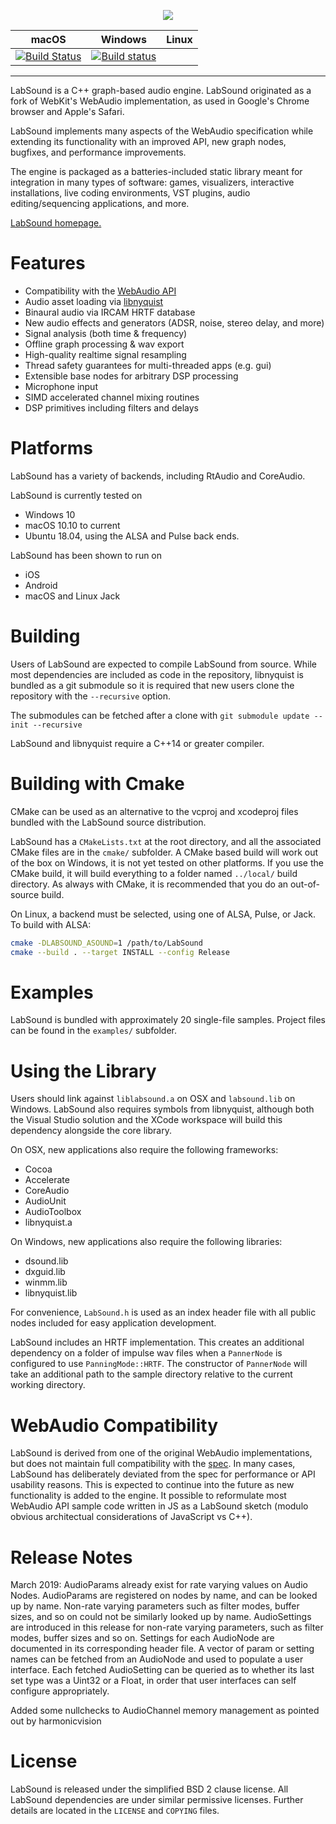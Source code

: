 <p align="center">
  <img src="https://raw.githubusercontent.com/LabSound/LabSound/master/assets/images/labsound_4x3.png"/>
</p>

macOS | Windows | Linux |
-------- | ------------ | -------
[![Build Status](https://travis-ci.org/LabSound/LabSound.svg)](https://travis-ci.org/LabSound/LabSound) | [![Build status](https://ci.appveyor.com/api/projects/status/k6n5ib48t7q8wwlc?svg=true)](https://ci.appveyor.com/project/ddiakopoulos/labsound) |
-----------------


LabSound is a C++ graph-based audio engine. LabSound originated as a fork of WebKit's WebAudio implementation, as used in Google's Chrome browser and Apple's Safari. 

LabSound implements many aspects of the WebAudio specification while extending its functionality with an improved API, new graph nodes, bugfixes, and performance improvements.

The engine is packaged as a batteries-included static library meant for integration in many types of software: games, visualizers, interactive installations, live coding environments, VST plugins, audio editing/sequencing applications, and more.

[LabSound homepage.](http://www.labsound.io/)

# Features

* Compatibility with the [WebAudio API](https://developer.mozilla.org/en-US/docs/Web/API/Web_Audio_API)
* Audio asset loading via [libnyquist](https://github.com/ddiakopoulos/libnyquist)
* Binaural audio via IRCAM HRTF database
* New audio effects and generators (ADSR, noise, stereo delay, and more)
* Signal analysis (both time & frequency)
* Offline graph processing & wav export
* High-quality realtime signal resampling
* Thread safety guarantees for multi-threaded apps (e.g. gui)
* Extensible base nodes for arbitrary DSP processing
* Microphone input
* SIMD accelerated channel mixing routines
* DSP primitives including filters and delays

# Platforms

LabSound has a variety of backends, including RtAudio and CoreAudio.

LabSound is currently tested on

* Windows 10
* macOS 10.10 to current
* Ubuntu 18.04, using the ALSA and Pulse back ends.

LabSound has been shown to run on

* iOS
* Android
* macOS and Linux Jack

# Building

Users of LabSound are expected to compile LabSound from source. While most dependencies are included as code in the repository, libnyquist is bundled as a git submodule so it is required that new users clone the repository with the `--recursive` option.

The submodules can be fetched after a clone with `git submodule update --init --recursive`

LabSound and libnyquist require a C++14 or greater compiler.

# Building with Cmake

CMake can be used as an alternative to the vcproj and xcodeproj files bundled with the LabSound source distribution.

LabSound has a `CMakeLists.txt` at the root directory, and all the associated CMake files are in the `cmake/` subfolder. A CMake based build will work out of the box on Windows, it is not yet tested on other platforms. If you use the CMake build, it will build everything to a folder named `../local/` build directory. As always with CMake, it is recommended that you do an out-of-source build.

On Linux, a backend must be selected, using one of ALSA, Pulse, or Jack. To build with ALSA:

```sh
cmake -DLABSOUND_ASOUND=1 /path/to/LabSound
cmake --build . --target INSTALL --config Release
```

# Examples

LabSound is bundled with approximately 20 single-file samples. Project files can be found in the `examples/` subfolder.

# Using the Library

Users should link against `liblabsound.a` on OSX and `labsound.lib` on Windows. LabSound also requires symbols from libnyquist, although both the Visual Studio solution and the XCode workspace will build this dependency alongside the core library.

On OSX, new applications also require the following frameworks:
+ Cocoa
+ Accelerate
+ CoreAudio
+ AudioUnit
+ AudioToolbox
+ libnyquist.a

On Windows, new applications also require the following libraries:
+ dsound.lib
+ dxguid.lib
+ winmm.lib
+ libnyquist.lib

For convenience, `LabSound.h` is used as an index header file with all public nodes included for easy application development.

LabSound includes an HRTF implementation. This creates an additional dependency on a folder of impulse wav files when a `PannerNode` is configured to use `PanningMode::HRTF`. The constructor of `PannerNode` will take an additional path to the sample directory relative to the current working directory.

# WebAudio Compatibility

LabSound is derived from one of the original WebAudio implementations, but does not maintain full compatibility with the [spec](http://www.w3.org/TR/webaudio/). In many cases, LabSound has deliberately deviated from the spec for performance or API usability reasons. This is expected to continue into the future as new functionality is added to the engine. It possible to reformulate most WebAudio API sample code written in JS as a LabSound sketch (modulo obvious architectual considerations of JavaScript vs C++).

# Release Notes

March 2019: AudioParams already exist for rate varying values on Audio Nodes. AudioParams are registered on nodes by name, and can be looked up by name. Non-rate varying parameters such as filter modes, buffer sizes, and so on could not be similarly looked up by name. AudioSettings are introduced in this release for non-rate varying parameters, such as filter modes, buffer sizes and so on. Settings for each AudioNode are documented in its corresponding header file. A vector of param or setting names can be fetched from an AudioNode and used to populate a user interface. Each fetched AudioSetting can be queried as to whether its last set type was a Uint32 or a Float, in order that user interfaces can self configure appropriately.

Added some nullchecks to AudioChannel memory management as pointed out by harmonicvision

# License

LabSound is released under the simplified BSD 2 clause license. All LabSound dependencies are under similar permissive licenses. Further details are located in the `LICENSE` and `COPYING` files.
